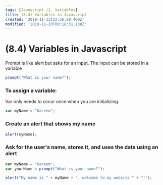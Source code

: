 ```yaml
---
tags: [Javascript /2. Variables]
title: (8.4) Variables in Javascript
created: '2019-11-13T22:56:29.400Z'
modified: '2019-11-20T00:18:31.138Z'
---
```


# (8.4) Variables in Javascript 

Prompt is like alert but asks for an input. The input can be stored in a variable
```js
prompt("What is your name?");
```

### To assign a variable:

Var only needs to occur once when you are initializing.

```js
var myName = "Kareem";
```

### Create an alert that shows my name
```js
alert(myName);
```

### Ask for the user's name, stores it, and uses the data using an alert

```js
var myName = "Kareem";
var yourName = prompt("What is your name?");

alert("My name is " + myName + ". welcome to my website " + "!"); 
```



